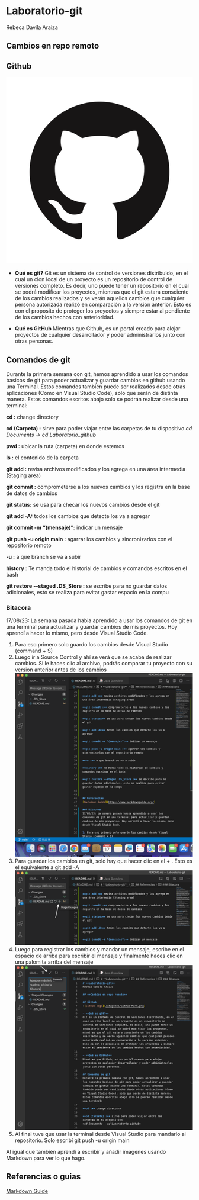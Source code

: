 # **Laboratorio-git**
Rebeca Davila Araiza

## **Cambios en repo remoto**

## Github
![Github logo](/Imagenes/GitHub-Mark.png)

- **Qué es git?**
Git es un sistema de control de versiones distribuido, en el cual un clon local de un proyecto es un repositorio de control de versiones completo. Es decir, uno puede tener un repositorio en el cual se podrá modificar los proyectos, mientras que el git estara consciente de los cambios realizados y se verán aquellos cambios que cualquier persona autorizada realizó en comparación a la version anterior. Esto es con el proposito de proteger los proyectos y siempre estar al pendiente de los cambios hechos con anterioridad.

- **Qué es GitHub**
Mientras que Github, es un portal creado para alojar proyectos de cualquier desarrollador y poder administrarlos junto con otras personas.

## Comandos de git
Durante la primera semana con git, hemos aprendido a usar los comandos basicos de git para poder actualizar y guardar cambios en github usando una Terminal. Estos comandos también puede ser realizados desde otras aplicaciones (Como en Visual Studio Code), solo que serán de distinta manera. Estos comandos escritos abajo solo se podrán realizar desde una terminal:

**cd :** change directory

**cd (Carpeta) :** sirve para poder viajar entre las carpetas de tu dispositivo
*cd Documents → cd Laboratorio_github*

**pwd :** ubicar la ruta (carpeta) en donde estemos

**ls :** el contenido de la carpeta

**git add :** revisa archivos modificados y los agrega en una área intermedia (Staging area)

**git commit :** comprometerse a los nuevos cambios y los registra en la base de datos de cambios

**git status:** se usa para checar los nuevos cambios desde el git

**git add -A:** todos los cambios que detecte los va a agregar

**git commit -m “(mensaje)”:** indicar un mensaje

**git push -u origin main :** agarrar los cambios y sincronizarlos con el repositorio remoto

**-u :** a que branch se va a subir

**history :** Te manda todo el historial de cambios y comandos escritos en el bash

**git restore --staged .DS_Store :** se escribe para no guardar datos adicionales, esto se realiza para evitar gastar espacio en la compu

### Bitacora
17/08/23: La semana pasada habia aprendido a usar los comandos de git en una terminal para actualizar y guardar cambios de mis proyectos. Hoy aprendí a hacer lo mismo, pero desde Visual Studio Code. 

1. Para eso primero solo guardo los cambios desde Visual Studio (command + S)
2. Luego ir a Source Control y ahí se verá que se acaba de realizar cambios. Si le haces clic al archivo, podrás comparar tu proyecto con su version anterior antes de los cambios
![Muestra 2](/Imagenes/Captura1.png)
3. Para guardar los cambios en git, solo hay que hacer clic en el + . Esto es el equivalente a git add -A
![Muestra 3](/Imagenes/Captura2.png)
4. Luego para registrar los cambios y mandar un mensaje, escribe en el espacio de arriba para escribir el mensaje y finalmente haces clic en una palomita arriba del mensaje
![Muestra 4](/Imagenes/Captura3.png)
5. Al final tuve que usar la terminal desde Visual Studio para mandarlo al repositorio. Solo escribí git push -u origin main

Al igual que también aprendi a escribir y añadir imagenes usando Markdown para ver lo que hago.

## Referencias o guias
[Markdown Guide](https://www.markdownguide.org/)
